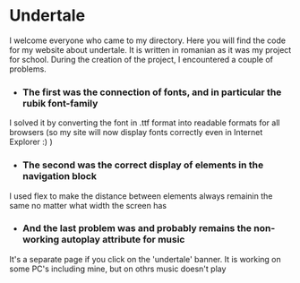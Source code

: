 # Undertale
I welcome everyone who came to my directory. Here you will find the code for my website about undertale. It is written in romanian as it was my project for school. During the creation of the project, I encountered a couple of problems.
* ### The first was the connection of fonts, and in particular the rubik font-family
I solved it by converting the font in .ttf format into readable formats for all browsers (so my site will now display fonts correctly even in Internet Explorer :) ) 
* ### The second was the correct display of elements in the navigation block
I used flex to make the distance between elements always remainin the same no matter what width the screen has
* ### And the last problem was and probably remains the non-working autoplay attribute for music
It's a separate page if you click on the 'undertale' banner. It is working on some PC's including mine, but on othrs music doesn't play
